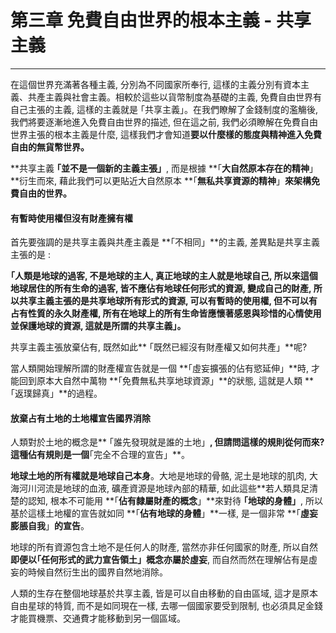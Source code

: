 # 第三章 免費自由世界的根本主義 - 共享主義

---

在這個世界充滿著各種主義, 分別為不同國家所奉行, 這樣的主義分別有資本主義、共產主義與社會主義。相較於這些以貨幣制度為基礎的主義, 免費自由世界有自己主張的主義, 這樣的主義就是 ｢共享主義」。在我們瞭解了金錢制度的濫觴後, 我們將要逐漸地進入免費自由世界的描述, 但在這之前, 我們必須瞭解在免費自由世界主張的根本主義是什麼, 這樣我們才會知道**要以什麼樣的態度與精神進入免費自由的無貨幣世界。**

**共享主義 **｢**並不是一個新的主義主張**」**, 而是根據 **｢**大自然原本存在的精神**」**衍生而來, 藉此我們可以更貼近大自然原本 **｢**無私共享資源的精神**」**來架構免費自由的世界。**

#### 有暫時使用權但沒有財產擁有權

首先要強調的是共享主義與共產主義是 **｢不相同」**的主義, 差異點是共享主義主張的是 :

**｢人類是地球的過客, 不是地球的主人, 真正地球的主人就是地球自己, 所以來這個地球居住的所有生命的過客, 皆不應佔有地球任何形式的資源, 變成自己的財產, 所以共享主義主張的是共享地球所有形式的資源, 可以有暫時的使用權, 但不可以有占有性質的永久財產權, 所有在地球上的所有生命皆應懷著感恩與珍惜的心情使用並保護地球的資源, 這就是所謂的共享主義」。**

共享主義主張放棄佔有, 既然如此** ｢既然已經沒有財產權又如何共產」**呢?

當人類開始理解所謂的財產權宣告就是一個 **｢虛妄擴張的佔有慾延伸」**時, 才能回到原本大自然中萬物 **｢免費無私共享地球資源」**的狀態, 這就是人類 **｢返璞歸真」**的過程。

#### 放棄占有土地的土地權宣告國界消除

人類對於土地的概念是** ｢誰先發現就是誰的土地」**, 但請問這樣的規則從何而來? 這種佔有規則是一個**｢完全不合理的宣告」**。

**地球土地的所有權就是地球自己本身**。大地是地球的骨骼, 泥土是地球的肌肉, 大海河川河流是地球的血液, 礦產資源是地球內部的精華, 如此這些**若人類具足清楚的認知, 根本不可能用 **｢**佔有隸屬財產的概念**」**來對待 **｢**地球的身體**」**, 所以基於這樣土地權的宣告就如同 **｢**佔有地球的身體**」**一樣, 是一個非常 **｢**虛妄膨脹自我**」**的宣告**。

地球的所有資源包含土地不是任何人的財產, 當然亦非任何國家的財產, 所以自然**即便以｢任何形式的武力宣告領土」概念亦屬於虛妄**, 而自然而然在理解佔有是虛妄的時候自然衍生出的國界自然地消除。

人類的生存在整個地球基於共享主義, 皆是可以自由移動的自由區域, 這才是原本自由星球的特質, 而不是如同現在一樣, 去哪一個國家要受到限制, 也必須具足金錢才能買機票、交通費才能移動到另一個區域。

